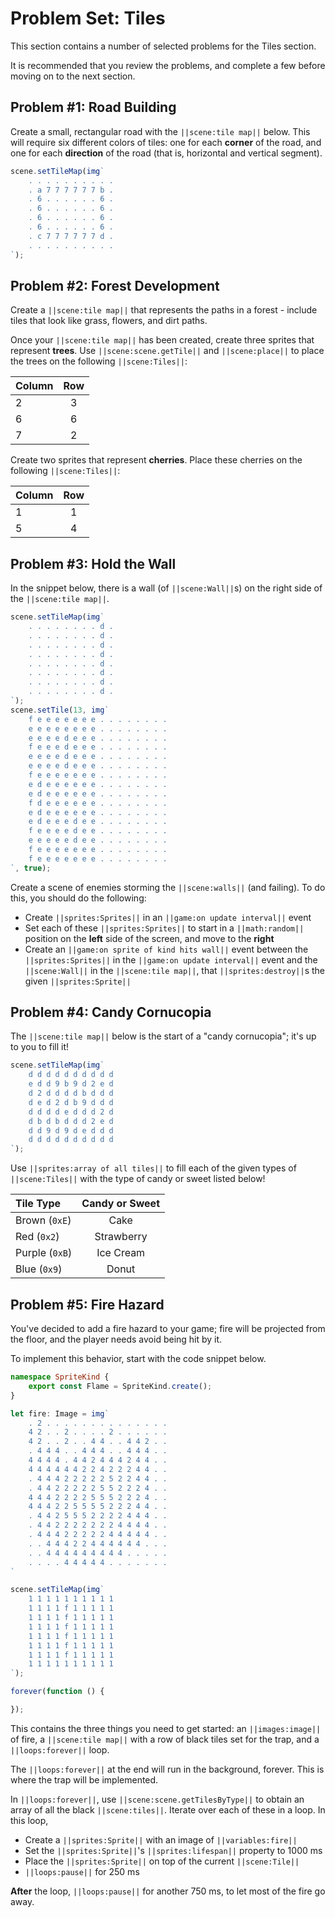 # Problem Set: Tiles

This section contains a number of selected problems for the Tiles section.

It is recommended that you review the problems, and complete a few before
moving on to the next section.

## Problem #1: Road Building

Create a small, rectangular road with the ``||scene:tile map||`` below.
This will require six different colors of tiles: one for each **corner** of the road,
and one for each **direction** of the road (that is, horizontal and vertical segment).

```typescript
scene.setTileMap(img`
    . . . . . . . . . . 
    . a 7 7 7 7 7 7 b . 
    . 6 . . . . . . 6 . 
    . 6 . . . . . . 6 . 
    . 6 . . . . . . 6 . 
    . 6 . . . . . . 6 . 
    . c 7 7 7 7 7 7 d . 
    . . . . . . . . . . 
`);
```

## Problem #2: Forest Development

Create a ``||scene:tile map||`` that represents the paths in a forest -
include tiles that look like grass, flowers, and dirt paths.

Once your ``||scene:tile map||`` has been created, create three sprites that
represent **trees**. Use ``||scene:scene.getTile||`` and ``||scene:place||``
to place the trees on the following ``||scene:Tiles||``:

| Column    | Row   |
| :-------- | :---: |
| 2         | 3     |
| 6         | 6     |
| 7         | 2     |

Create two sprites that represent **cherries**. Place these cherries on the
following ``||scene:Tiles||``:

| Column    | Row   |
| :-------- | :---: |
| 1         | 1     |
| 5         | 4     |


## Problem #3: Hold the Wall

In the snippet below, there is a wall (of ``||scene:Wall||``s) on the right
side of the ``||scene:tile map||``.

```typescript
scene.setTileMap(img`
    . . . . . . . . d . 
    . . . . . . . . d . 
    . . . . . . . . d . 
    . . . . . . . . d . 
    . . . . . . . . d . 
    . . . . . . . . d . 
    . . . . . . . . d . 
    . . . . . . . . d . 
`);
scene.setTile(13, img`
    f e e e e e e e . . . . . . . . 
    e e e e e e e e . . . . . . . . 
    e e e e d e e e . . . . . . . . 
    f e e e d e e e . . . . . . . . 
    e e e e d e e e . . . . . . . . 
    e e e e d e e e . . . . . . . . 
    f e e e e e e e . . . . . . . . 
    e d e e e e e e . . . . . . . . 
    e d e e e e e e . . . . . . . . 
    f d e e e e e e . . . . . . . . 
    e d e e e e e e . . . . . . . . 
    e d e e e d e e . . . . . . . . 
    f e e e e d e e . . . . . . . . 
    e e e e e d e e . . . . . . . . 
    f e e e e e e e . . . . . . . . 
    f e e e e e e e . . . . . . . . 
`, true);
```

Create a scene of enemies storming the ``||scene:walls||`` (and failing).
To do this, you should do the following:

* Create ``||sprites:Sprites||`` in an ``||game:on update interval||`` event
* Set each of these ``||sprites:Sprites||`` to start in a ``||math:random||``
position on the **left** side of the screen, and move to the **right**
* Create an ``||game:on sprite of kind hits wall||`` event between the
``||sprites:Sprites||`` in the ``||game:on update interval||`` event and the
``||scene:Wall||`` in the ``||scene:tile map||``, that ``||sprites:destroy||``s
the given ``||sprites:Sprite||``

## Problem #4: Candy Cornucopia

The ``||scene:tile map||`` below is the start of a "candy cornucopia";
it's up to you to fill it!

```typescript
scene.setTileMap(img`
    d d d d d d d d d d 
    e d d 9 b 9 d 2 e d 
    d 2 d d d d b d d d 
    d e d 2 d b 9 d d d 
    d d d d e d d d 2 d 
    d b d b d d d 2 e d 
    d d 9 d 9 d e d d d 
    d d d d d d d d d d 
`);
```

Use ``||sprites:array of all tiles||`` to fill each of the given types of
``||scene:Tiles||`` with the type of candy or sweet listed below!

| Tile Type         | Candy or Sweet    |
| :---------------- | :---------------: |
| Brown (``0xE``)   | Cake              |
| Red (``0x2``)     | Strawberry        |
| Purple (``0xB``)  | Ice Cream         |
| Blue (``0x9``)    | Donut             |

## Problem #5: Fire Hazard

You've decided to add a fire hazard to your game;
fire will be projected from the floor,
and the player needs avoid being hit by it.

To implement this behavior, start with the code snippet below.

```typescript
namespace SpriteKind {
    export const Flame = SpriteKind.create();
}

let fire: Image = img`
    . 2 . . . . . . . . . . . . . . 
    4 2 . . 2 . . . . 2 . . . . . . 
    4 2 . . 2 . . 4 4 . . 4 4 2 . . 
    . 4 4 4 . . 4 4 4 . . 4 4 4 . . 
    4 4 4 4 . 4 4 2 4 4 4 2 4 4 . . 
    4 4 4 4 4 4 2 2 4 2 2 2 4 4 . . 
    . 4 4 4 2 2 2 2 2 5 2 2 4 4 . . 
    . 4 4 2 2 2 2 2 5 5 2 2 2 4 . . 
    4 4 4 2 2 2 2 5 5 5 2 2 2 4 . . 
    4 4 4 2 2 5 5 5 5 2 2 2 4 4 . . 
    . 4 4 2 5 5 5 2 2 2 2 4 4 4 . . 
    . 4 4 2 2 2 2 2 2 2 4 4 4 4 . . 
    . 4 4 4 2 2 2 2 2 4 4 4 4 4 . . 
    . . 4 4 4 2 2 4 4 4 4 4 4 . . . 
    . . 4 4 4 4 4 4 4 4 4 . . . . . 
    . . . . 4 4 4 4 4 . . . . . . . 
`

scene.setTileMap(img`
    1 1 1 1 1 1 1 1 1 1 
    1 1 1 1 f 1 1 1 1 1 
    1 1 1 1 f 1 1 1 1 1 
    1 1 1 1 f 1 1 1 1 1 
    1 1 1 1 f 1 1 1 1 1 
    1 1 1 1 f 1 1 1 1 1 
    1 1 1 1 f 1 1 1 1 1 
    1 1 1 1 1 1 1 1 1 1 
`);

forever(function () {

});
```

This contains the three things you need to get started:
an ``||images:image||`` of fire, a ``||scene:tile map||`` with a row
of black tiles set for the trap, and a ``||loops:forever||`` loop.

The ``||loops:forever||`` at the end will run in the background, forever.
This is where the trap will be implemented.

In ``||loops:forever||``, use ``||scene:scene.getTilesByType||`` to obtain
an array of all the black ``||scene:tiles||``.
Iterate over each of these in a loop.
In this loop, 

* Create a ``||sprites:Sprite||`` with an image of ``||variables:fire||``
* Set the ``||sprites:Sprite||``'s ``||sprites:lifespan||`` property to 1000 ms
* Place the ``||sprites:Sprite||`` on top of the current ``||scene:Tile||``
* ``||loops:pause||`` for 250 ms

**After** the loop, ``||loops:pause||`` for another 750 ms,
to let most of the fire go away.
